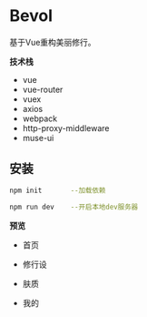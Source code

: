 # Bevol
基于Vue重构美丽修行。

__技术栈__

* vue
* vue-router
* vuex
* axios
* webpack
* http-proxy-middleware
* muse-ui

## 安装

```bash
npm init       --加载依赖
```
```bash
npm run dev    --开启本地dev服务器
```
__预览__

* 首页

* 修行设
* 肤质
* 我的


